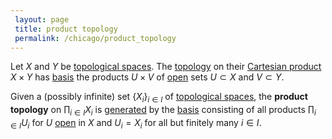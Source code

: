 ```yaml
---
 layout: page
 title: product topology
 permalink: /chicago/product_topology
---
```

Let $X$ and $Y$ be [topological spaces](https://mathgloss.github.io/MathGloss/chicago/topological_space). The [topology](https://mathgloss.github.io/MathGloss/chicago/topological_space) on their [Cartesian product](https://mathgloss.github.io/MathGloss/chicago/Cartesian_product) $X\times Y$ has [basis](https://mathgloss.github.io/MathGloss/chicago/topological_basis) the products $U\times V$ of [open](https://mathgloss.github.io/MathGloss/chicago/open) sets $U\subset X$ and $V\subset Y$.

Given a (possibly infinite) set $\{X_i\}_{i\in I}$ of [topological spaces](https://mathgloss.github.io/MathGloss/chicago/topological_space), the **product topology** on $\prod_{i\in I} X_i$ is [generated](https://mathgloss.github.io/MathGloss/chicago/generate_a_topology) by the [basis](https://mathgloss.github.io/MathGloss/chicago/basis_of_a_topology) consisting of all products $\prod_{i\in I} U_i$ for $U$ [open](https://mathgloss.github.io/MathGloss/chicago/open) in $X$ and $U_i = X_i$ for all but finitely many $i\in I$. 